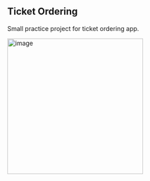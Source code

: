 ## Ticket Ordering
Small practice project for ticket ordering app.

<img width="308" alt="image" src="https://github.com/ivnteterin/ticket-ordering/assets/79375552/7584ef04-637d-4ebe-a7af-0fef675b6e66">
